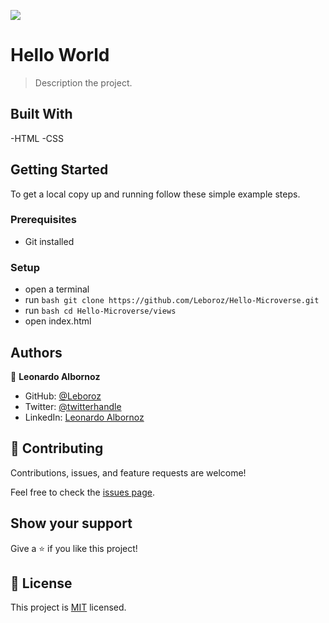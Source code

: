![](https://img.shields.io/badge/Microverse-blueviolet)

# Hello World

> Description the project.

## Built With

-HTML
-CSS

## Getting Started

To get a local copy up and running follow these simple example steps.

### Prerequisites

- Git installed

### Setup

- open a terminal
- run `bash git clone https://github.com/Leboroz/Hello-Microverse.git`
- run `bash cd Hello-Microverse/views`
- open index.html

## Authors

👤 **Leonardo Albornoz**

- GitHub: [@Leboroz](https://github.com/leboroz)
- Twitter: [@twitterhandle](https://twitter.com/leboroz)
- LinkedIn: [Leonardo Albornoz](https://www.linkedin.com/in/leonardo-albornoz-216784198/)

## 🤝 Contributing

Contributions, issues, and feature requests are welcome!

Feel free to check the [issues page](https://github.com/Leboroz/Hello-Microverse/issues).

## Show your support

Give a ⭐️ if you like this project!

## 📝 License

This project is [MIT](./MIT.md) licensed.
